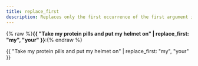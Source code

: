 ```yaml
---
title: replace_first
description: Replaces only the first occurrence of the first argument in a string with the second argument.
---
```

{% raw %}**{{ "Take my protein pills and put my helmet on" | replace_first: "my", "your" }}**:{% endraw %}

{{ "Take my protein pills and put my helmet on" | replace_first: "my", "your" }}